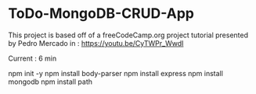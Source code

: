 # ToDo-MongoDB-CRUD-App

This project is based off of a freeCodeCamp.org project tutorial presented by Pedro Mercado in : https://youtu.be/CyTWPr_WwdI

Current : 6 min

 npm init -y
 npm install body-parser
 npm install express
 npm install mongodb
 npm install path





